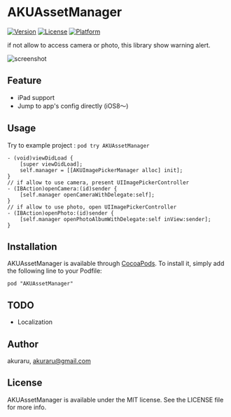 # AKUAssetManager

[![Version](https://img.shields.io/cocoapods/v/AKUAssetManager.svg?style=flat)](http://cocoadocs.org/docsets/AKUAssetManager)
[![License](https://img.shields.io/cocoapods/l/AKUAssetManager.svg?style=flat)](http://cocoadocs.org/docsets/AKUAssetManager)
[![Platform](https://img.shields.io/cocoapods/p/AKUAssetManager.svg?style=flat)](http://cocoadocs.org/docsets/AKUAssetManager)

if not allow to access camera or photo, this library show warning alert.

![screenshot](http://monosnap.com/image/EogZjR69i2R0GwSs4zKCR8CAEeFfS4.png)

## Feature

- iPad support
- Jump to app's config directly (iOS8〜)

## Usage

Try to example project : `pod try AKUAssetManager`

```objc
- (void)viewDidLoad {
    [super viewDidLoad];
    self.manager = [[AKUImagePickerManager alloc] init];
}
// if allow to use camera, present UIImagePickerController
- (IBAction)openCamera:(id)sender {
    [self.manager openCameraWithDelegate:self];
}
// if allow to use photo, open UIImagePickerController
- (IBAction)openPhoto:(id)sender {
    [self.manager openPhotoAlbumWithDelegate:self inView:sender];
}
```

## Installation

AKUAssetManager is available through [CocoaPods](http://cocoapods.org). To install
it, simply add the following line to your Podfile:

    pod "AKUAssetManager"


## TODO

- Localization

## Author

akuraru, akuraru@gmail.com

## License

AKUAssetManager is available under the MIT license. See the LICENSE file for more info.

